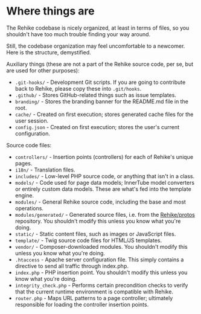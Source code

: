 # Where things are

The Rehike codebase is nicely organized, at least in terms of files, so you shouldn't have too much trouble finding your way around.

Still, the codebase organization may feel uncomfortable to a newcomer. Here is the structure, demystified.

Auxiliary things (these are not a part of the Rehike source code, per se, but are used for other purposes):

- `.git-hooks/` - Development Git scripts. If you are going to contribute back to Rehike, please copy these into `.git/hooks`.
- `.github/` - Stores GitHub-related things such as issue templates.
- `branding/` - Stores the branding banner for the README.md file in the root.
- `cache/` - Created on first execution; stores generated cache files for the user session.
- `config.json` - Created on first execution; stores the user's current configuration.

Source code files:

- `controllers/` - Insertion points (controllers) for each of Rehike's unique pages.
- `i18n/` - Translation files.
- `includes/` - Low-level PHP source code, or anything that isn't in a class.
- `models/` - Code used for page data models; InnerTube model converters or entirely custom data models. These are what's fed into the template engine.
- `modules/` - General Rehike source code, including the base and most operations.
- `modules/generated/` - Generated source files, i.e. from the [Rehike/protos](//github.com/Rehike/protos) repository. You shouldn't modify this unless you know what you're doing.
- `static/` - Static content files, such as images or JavaScript files.
- `template/` - Twig source code files for HTML/JS templates.
- `vendor/` - Composer-downloaded modules. You shouldn't modify this unless you know what you're doing.
- `.htaccess` - Apache server configuration file. This simply contains a directive to send all traffic through index.php.
- `index.php` - PHP insertion point. You shouldn't modify this unless you know what you're doing.
- `integrity_check.php` - Performs certain precondition checks to verify that the current runtime environment is compatible with Rehike.
- `router.php` - Maps URL patterns to a page controller; ultimately responsible for loading the controller insertion points.